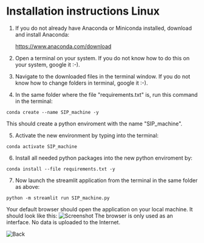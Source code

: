 # Installation instructions Linux

1. If you do not already have Anaconda or Miniconda installed, download and install Anaconda:

	https://www.anaconda.com/download

2. Open a terminal on your system. If you do not know how to do this on your system, google it :-).

3. Navigate to the downloaded files in the terminal window. If you do not know how to change folders in terminal, google it :-). 

4. In the same folder where the file "requirements.txt" is, run this command in the terminal:

```shell
conda create --name SIP_machine -y
```

This should create a python enviroment with the name "SIP_machine".  


5. Activate the new environment by typing into the terminal:

```shell
conda activate SIP_machine
```

6. Install all needed python packages into the new python enviroment by:

```shell
conda install --file requirements.txt -y
```
	
7. Now launch the streamlit application from the terminal in the same folder as above:

```shell
python -m streamlit run SIP_machine.py
```


Your default browser should open the application on your local machine. It should look like this: 
![Screenshot](https://github.com/RBartho/SIPmachine/tree/main/images/toolbox_screenshot.png)
The browser is only used as an interface. No data is uploaded to the Internet.

![Back](https://github.com/RBartho/SIPmachine)
